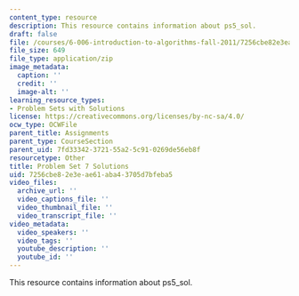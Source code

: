 ```yaml
---
content_type: resource
description: This resource contains information about ps5_sol.
draft: false
file: /courses/6-006-introduction-to-algorithms-fall-2011/7256cbe82e3eae61aba43705d7bfeba5_ps7_sol.zip
file_size: 649
file_type: application/zip
image_metadata:
  caption: ''
  credit: ''
  image-alt: ''
learning_resource_types:
- Problem Sets with Solutions
license: https://creativecommons.org/licenses/by-nc-sa/4.0/
ocw_type: OCWFile
parent_title: Assignments
parent_type: CourseSection
parent_uid: 7fd33342-3721-55a2-5c91-0269de56eb8f
resourcetype: Other
title: Problem Set 7 Solutions
uid: 7256cbe8-2e3e-ae61-aba4-3705d7bfeba5
video_files:
  archive_url: ''
  video_captions_file: ''
  video_thumbnail_file: ''
  video_transcript_file: ''
video_metadata:
  video_speakers: ''
  video_tags: ''
  youtube_description: ''
  youtube_id: ''
---
```

This resource contains information about ps5_sol.